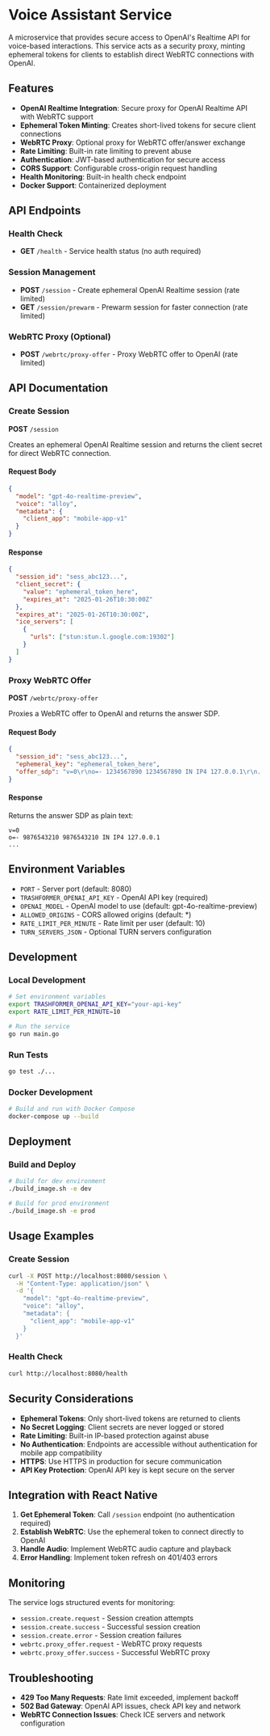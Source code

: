 # Voice Assistant Service

A microservice that provides secure access to OpenAI's Realtime API for voice-based interactions. This service acts as a security proxy, minting ephemeral tokens for clients to establish direct WebRTC connections with OpenAI.

## Features

- **OpenAI Realtime Integration**: Secure proxy for OpenAI Realtime API with WebRTC support
- **Ephemeral Token Minting**: Creates short-lived tokens for secure client connections
- **WebRTC Proxy**: Optional proxy for WebRTC offer/answer exchange
- **Rate Limiting**: Built-in rate limiting to prevent abuse
- **Authentication**: JWT-based authentication for secure access
- **CORS Support**: Configurable cross-origin request handling
- **Health Monitoring**: Built-in health check endpoint
- **Docker Support**: Containerized deployment

## API Endpoints

### Health Check

- **GET** `/health` - Service health status (no auth required)

### Session Management

- **POST** `/session` - Create ephemeral OpenAI Realtime session (rate limited)
- **GET** `/session/prewarm` - Prewarm session for faster connection (rate limited)

### WebRTC Proxy (Optional)

- **POST** `/webrtc/proxy-offer` - Proxy WebRTC offer to OpenAI (rate limited)

## API Documentation

### Create Session

**POST** `/session`

Creates an ephemeral OpenAI Realtime session and returns the client secret for direct WebRTC connection.

#### Request Body

```json
{
  "model": "gpt-4o-realtime-preview",
  "voice": "alloy",
  "metadata": {
    "client_app": "mobile-app-v1"
  }
}
```

#### Response

```json
{
  "session_id": "sess_abc123...",
  "client_secret": {
    "value": "ephemeral_token_here",
    "expires_at": "2025-01-26T10:30:00Z"
  },
  "expires_at": "2025-01-26T10:30:00Z",
  "ice_servers": [
    {
      "urls": ["stun:stun.l.google.com:19302"]
    }
  ]
}
```

### Proxy WebRTC Offer

**POST** `/webrtc/proxy-offer`

Proxies a WebRTC offer to OpenAI and returns the answer SDP.

#### Request Body

```json
{
  "session_id": "sess_abc123...",
  "ephemeral_key": "ephemeral_token_here",
  "offer_sdp": "v=0\r\no=- 1234567890 1234567890 IN IP4 127.0.0.1\r\n..."
}
```

#### Response

Returns the answer SDP as plain text:

```
v=0
o=- 9876543210 9876543210 IN IP4 127.0.0.1
...
```

## Environment Variables

- `PORT` - Server port (default: 8080)
- `TRASHFORMER_OPENAI_API_KEY` - OpenAI API key (required)
- `OPENAI_MODEL` - OpenAI model to use (default: gpt-4o-realtime-preview)
- `ALLOWED_ORIGINS` - CORS allowed origins (default: \*)
- `RATE_LIMIT_PER_MINUTE` - Rate limit per user (default: 10)
- `TURN_SERVERS_JSON` - Optional TURN servers configuration

## Development

### Local Development

```bash
# Set environment variables
export TRASHFORMER_OPENAI_API_KEY="your-api-key"
export RATE_LIMIT_PER_MINUTE=10

# Run the service
go run main.go
```

### Run Tests

```bash
go test ./...
```

### Docker Development

```bash
# Build and run with Docker Compose
docker-compose up --build
```

## Deployment

### Build and Deploy

```bash
# Build for dev environment
./build_image.sh -e dev

# Build for prod environment
./build_image.sh -e prod
```

## Usage Examples

### Create Session

```bash
curl -X POST http://localhost:8080/session \
  -H "Content-Type: application/json" \
  -d '{
    "model": "gpt-4o-realtime-preview",
    "voice": "alloy",
    "metadata": {
      "client_app": "mobile-app-v1"
    }
  }'
```

### Health Check

```bash
curl http://localhost:8080/health
```

## Security Considerations

- **Ephemeral Tokens**: Only short-lived tokens are returned to clients
- **No Secret Logging**: Client secrets are never logged or stored
- **Rate Limiting**: Built-in IP-based protection against abuse
- **No Authentication**: Endpoints are accessible without authentication for mobile app compatibility
- **HTTPS**: Use HTTPS in production for secure communication
- **API Key Protection**: OpenAI API key is kept secure on the server

## Integration with React Native

1. **Get Ephemeral Token**: Call `/session` endpoint (no authentication required)
2. **Establish WebRTC**: Use the ephemeral token to connect directly to OpenAI
3. **Handle Audio**: Implement WebRTC audio capture and playback
4. **Error Handling**: Implement token refresh on 401/403 errors

## Monitoring

The service logs structured events for monitoring:

- `session.create.request` - Session creation attempts
- `session.create.success` - Successful session creation
- `session.create.error` - Session creation failures
- `webrtc.proxy_offer.request` - WebRTC proxy requests
- `webrtc.proxy_offer.success` - Successful WebRTC proxy

## Troubleshooting

- **429 Too Many Requests**: Rate limit exceeded, implement backoff
- **502 Bad Gateway**: OpenAI API issues, check API key and network
- **WebRTC Connection Issues**: Check ICE servers and network configuration
